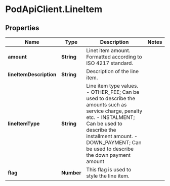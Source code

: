 # PodApiClient.LineItem

## Properties

Name | Type | Description | Notes
------------ | ------------- | ------------- | -------------
**amount** | **String** | Linet item amount. Formatted according to ISO 4217 standard. | 
**lineItemDescription** | **String** | Description of the line item. | 
**lineItemType** | **String** | Line item type values. - OTHER_FEE; Can be used to describe the amounts such as service charge, penalty etc. - INSTALMENT; Can be used to describe the installment amount. - DOWN_PAYMENT; Can be used to describe the down payment amount  | 
**flag** | **Number** | This flag is used to style the line item. | 


